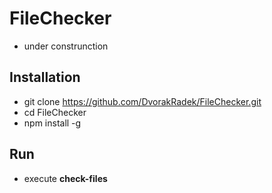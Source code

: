 # FileChecker
- under construnction

## Installation
- git clone https://github.com/DvorakRadek/FileChecker.git
- cd FileChecker
- npm install -g

## Run
- execute **check-files**